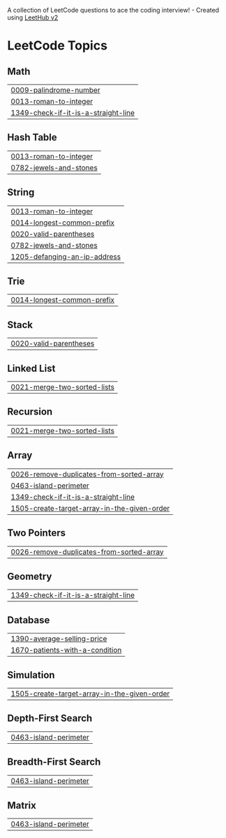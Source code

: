 A collection of LeetCode questions to ace the coding interview! - Created using [LeetHub v2](https://github.com/arunbhardwaj/LeetHub-2.0)
<!---LeetCode Topics Start-->
# LeetCode Topics
## Math
|  |
| ------- |
| [0009-palindrome-number](https://github.com/junghyun100/LeetCode/tree/master/0009-palindrome-number) |
| [0013-roman-to-integer](https://github.com/junghyun100/LeetCode/tree/master/0013-roman-to-integer) |
| [1349-check-if-it-is-a-straight-line](https://github.com/junghyun100/LeetCode/tree/master/1349-check-if-it-is-a-straight-line) |
## Hash Table
|  |
| ------- |
| [0013-roman-to-integer](https://github.com/junghyun100/LeetCode/tree/master/0013-roman-to-integer) |
| [0782-jewels-and-stones](https://github.com/junghyun100/LeetCode/tree/master/0782-jewels-and-stones) |
## String
|  |
| ------- |
| [0013-roman-to-integer](https://github.com/junghyun100/LeetCode/tree/master/0013-roman-to-integer) |
| [0014-longest-common-prefix](https://github.com/junghyun100/LeetCode/tree/master/0014-longest-common-prefix) |
| [0020-valid-parentheses](https://github.com/junghyun100/LeetCode/tree/master/0020-valid-parentheses) |
| [0782-jewels-and-stones](https://github.com/junghyun100/LeetCode/tree/master/0782-jewels-and-stones) |
| [1205-defanging-an-ip-address](https://github.com/junghyun100/LeetCode/tree/master/1205-defanging-an-ip-address) |
## Trie
|  |
| ------- |
| [0014-longest-common-prefix](https://github.com/junghyun100/LeetCode/tree/master/0014-longest-common-prefix) |
## Stack
|  |
| ------- |
| [0020-valid-parentheses](https://github.com/junghyun100/LeetCode/tree/master/0020-valid-parentheses) |
## Linked List
|  |
| ------- |
| [0021-merge-two-sorted-lists](https://github.com/junghyun100/LeetCode/tree/master/0021-merge-two-sorted-lists) |
## Recursion
|  |
| ------- |
| [0021-merge-two-sorted-lists](https://github.com/junghyun100/LeetCode/tree/master/0021-merge-two-sorted-lists) |
## Array
|  |
| ------- |
| [0026-remove-duplicates-from-sorted-array](https://github.com/junghyun100/LeetCode/tree/master/0026-remove-duplicates-from-sorted-array) |
| [0463-island-perimeter](https://github.com/junghyun100/LeetCode/tree/master/0463-island-perimeter) |
| [1349-check-if-it-is-a-straight-line](https://github.com/junghyun100/LeetCode/tree/master/1349-check-if-it-is-a-straight-line) |
| [1505-create-target-array-in-the-given-order](https://github.com/junghyun100/LeetCode/tree/master/1505-create-target-array-in-the-given-order) |
## Two Pointers
|  |
| ------- |
| [0026-remove-duplicates-from-sorted-array](https://github.com/junghyun100/LeetCode/tree/master/0026-remove-duplicates-from-sorted-array) |
## Geometry
|  |
| ------- |
| [1349-check-if-it-is-a-straight-line](https://github.com/junghyun100/LeetCode/tree/master/1349-check-if-it-is-a-straight-line) |
## Database
|  |
| ------- |
| [1390-average-selling-price](https://github.com/junghyun100/LeetCode/tree/master/1390-average-selling-price) |
| [1670-patients-with-a-condition](https://github.com/junghyun100/LeetCode/tree/master/1670-patients-with-a-condition) |
## Simulation
|  |
| ------- |
| [1505-create-target-array-in-the-given-order](https://github.com/junghyun100/LeetCode/tree/master/1505-create-target-array-in-the-given-order) |
## Depth-First Search
|  |
| ------- |
| [0463-island-perimeter](https://github.com/junghyun100/LeetCode/tree/master/0463-island-perimeter) |
## Breadth-First Search
|  |
| ------- |
| [0463-island-perimeter](https://github.com/junghyun100/LeetCode/tree/master/0463-island-perimeter) |
## Matrix
|  |
| ------- |
| [0463-island-perimeter](https://github.com/junghyun100/LeetCode/tree/master/0463-island-perimeter) |
<!---LeetCode Topics End-->